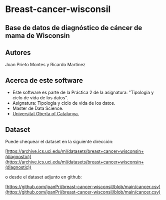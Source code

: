 # Breast-cancer-wisconsil

## Base de datos de diagnóstico de cáncer de mama de Wisconsin

## Autores

Joan Prieto Montes y Ricardo Martínez

## Acerca de este software

* Este software es parte de la Práctica 2 de la asignatura: "Tipologia y ciclo de vida de los datos".
* Asignatura: Tipologia y ciclo de vida de los datos.
* Master de Data Science.
* [Universitat Oberta of Catalunya.](http://www.uoc.edu/portal/ca/index.html)

## Dataset

Puede chequear el dataset en la siguiente dirección:

[https://archive.ics.uci.edu/ml/datasets/breast+cancer+wisconsin+(diagnostic)](https://archive.ics.uci.edu/ml/datasets/breast+cancer+wisconsin+(diagnostic))

o desde el dataset adjunto en github:

[https://github.com/joanPri/breast-cancer-wisconsil/blob/main/cancer.csv](https://github.com/joanPri/breast-cancer-wisconsil/blob/main/cancer.csv)

